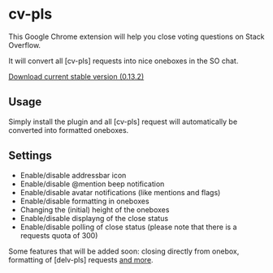 cv-pls
======

This Google Chrome extension will help you close voting questions on Stack Overflow.

It will convert all [cv-pls] requests into nice oneboxes in the SO chat.

[Download current stable version (0.13.2)][1]

Usage
-----

Simply install the plugin and all [cv-pls] request will automatically be converted into formatted oneboxes.

Settings
--------

- Enable/disable addressbar icon
- Enable/disable @mention beep notification
- Enable/disable avatar notifications (like mentions and flags)
- Enable/disable formatting in oneboxes
- Changing the (initial) height of the oneboxes
- Enable/disable displayng of the close status
- Enable/disable polling of close status (please note that there is a requests quota of 300)

Some features that will be added soon: closing directly from onebox, formatting of [delv-pls] requests [and more][2].

[1]:https://github.com/downloads/PeeHaa/cv-pls/cv-pls.0.13.2.crx
[2]:https://github.com/PeeHaa/cv-pls/issues